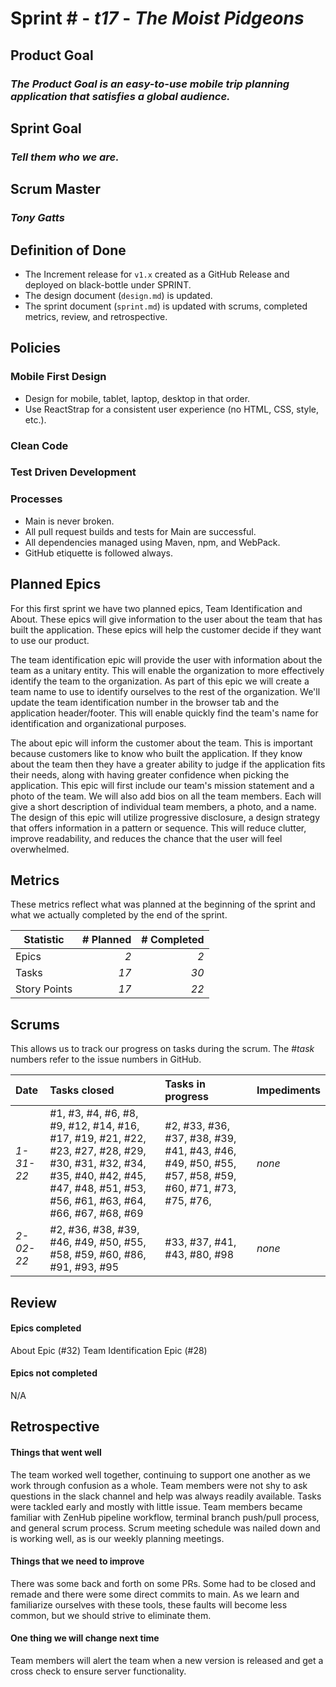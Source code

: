 # Sprint # - *t17* - *The Moist Pidgeons*

## Product Goal
### *The Product Goal is an easy-to-use mobile trip planning application that satisfies a global audience.*

## Sprint Goal
### *Tell them who we are.*

## Scrum Master
### *Tony Gatts*

## Definition of Done

* The Increment release for `v1.x` created as a GitHub Release and deployed on black-bottle under SPRINT.
* The design document (`design.md`) is updated.
* The sprint document (`sprint.md`) is updated with scrums, completed metrics, review, and retrospective.


## Policies

### Mobile First Design
* Design for mobile, tablet, laptop, desktop in that order.
* Use ReactStrap for a consistent user experience (no HTML, CSS, style, etc.).

### Clean Code

### Test Driven Development

### Processes
* Main is never broken. 
* All pull request builds and tests for Main are successful.
* All dependencies managed using Maven, npm, and WebPack.
* GitHub etiquette is followed always.


## Planned Epics

For this first sprint we have two planned epics, Team Identification and About. These epics will give information to the user about the team that has built the application. These epics will help the customer decide if they want to use our product.

The team identification epic will provide the user with information about the team as a unitary entity. This will enable the organization to more effectively identify the team to the organization. As part of this epic we will create a team name to use to identify ourselves to the rest of the organization. We'll update the team identification number in the browser tab and the application header/footer. This will enable quickly find the team's name for identification and organizational purposes.
  
The about epic will inform the customer about the team. This is important because customers like to know who built the application. If they know about the team then they have a greater ability to judge if the application fits their needs, along with having greater confidence when picking the application. This epic will first include our team's mission statement and a photo of the team. We will also add bios on all the team members. Each will give a short description of individual team members, a photo, and a name. The design of this epic will utilize progressive disclosure, a design strategy that offers information in a pattern or sequence. This will reduce clutter, improve readability, and reduces the chance that the user will feel overwhelmed.

## Metrics

These metrics reflect what was planned at the beginning of the sprint and what we actually completed by the end of the sprint.

| Statistic | # Planned | # Completed |
| --- | ---: | ---: |
| Epics | *2* | *2* |
| Tasks |  *17*   | *30* | 
| Story Points |  *17*  | *22* | 


## Scrums

This allows us to track our progress on tasks during the scrum.
The #*task* numbers refer to the issue numbers in GitHub.

| Date | Tasks closed  | Tasks in progress | Impediments |
| :--- | :--- | :--- | :--- |
| *1-31-22* | #1, #3, #4, #6, #8, #9, #12, #14, #16, #17, #19, #21, #22, #23, #27, #28, #29, #30, #31, #32, #34, #35, #40, #42, #45, #47, #48, #51, #53, #56, #61, #63, #64, #66, #67, #68, #69 | #2, #33, #36, #37, #38, #39, #41, #43, #46, #49, #50, #55, #57, #58, #59, #60, #71, #73, #75, #76, | *none* | 
| *2-02-22* | #2, #36, #38, #39, #46, #49, #50, #55, #58, #59, #60, #86, #91, #93, #95 | #33, #37, #41, #43, #80, #98 | *none* |


## Review

#### Epics completed  
About Epic (#32)
Team Identification Epic (#28)

#### Epics not completed 
N/A

## Retrospective

#### Things that went well
The team worked well together, continuing to support one another as we work through confusion as a whole. Team members were not shy to ask 
questions in the slack channel and help was always readily available. Tasks were tackled early and mostly with little issue. Team members became familiar
with ZenHub pipeline workflow, terminal branch push/pull process, and general scrum process. Scrum meeting schedule was nailed down and is working well, 
as is our weekly planning meetings. 

#### Things that we need to improve
There was some back and forth on some PRs. Some had to be closed and remade and there were some direct commits to main. As we learn and familiarize ourselves 
with these tools, these faults will become less common, but we should strive to eliminate them. 

#### One thing we will change next time
Team members will alert the team when a new version is released and get a cross check to ensure server functionality. 
